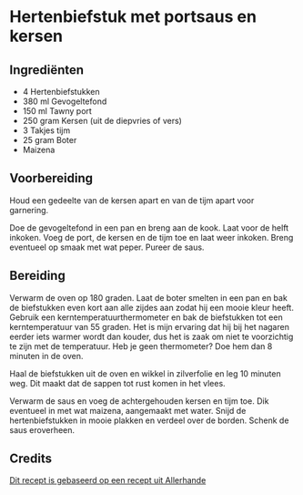 # Hertenbiefstuk met portsaus en kersen
## Ingrediënten
- 4 Hertenbiefstukken
- 380 ml Gevogeltefond
- 150 ml Tawny port
- 250 gram Kersen (uit de diepvries of vers)
- 3 Takjes tijm
- 25 gram Boter
- Maizena

## Voorbereiding
Houd een gedeelte van de kersen apart en van de tijm apart voor garnering. 

Doe de gevogeltefond in een pan en breng aan de kook. Laat voor de helft inkoken. Voeg de port, de kersen en de tijm toe en laat weer inkoken. Breng eventueel op smaak met wat peper. Pureer de saus.

## Bereiding
Verwarm de oven op 180 graden. Laat de boter smelten in een pan en bak de biefstukken even kort aan alle zijdes aan zodat hij een mooie kleur heeft. Gebruik een kerntemperatuurthermometer en bak de biefstukken tot een kerntemperatuur van 55 graden. Het is mijn ervaring dat hij bij het nagaren eerder iets warmer wordt dan kouder, dus het is zaak om niet te voorzichtig te zijn met de temperatuur. Heb je geen thermometer? Doe hem dan 8 minuten in de oven.

Haal de biefstukken uit de oven en wikkel in zilverfolie en leg 10 minuten weg. Dit maakt dat de sappen tot rust komen in het vlees. 

Verwarm de saus en voeg de achtergehouden kersen en tijm toe. Dik eventueel in met wat maizena, aangemaakt met water. Snijd de hertenbiefstukken in mooie plakken en verdeel over de borden. Schenk de saus eroverheen.

## Credits
[Dit recept is gebaseerd op een recept uit Allerhande](http://www.ah.nl/allerhande/recept/R-R1005270/hertenbiefstuk-met-portsaus)
